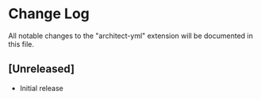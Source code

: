 # Change Log

All notable changes to the "architect-yml" extension will be documented in this file.

## [Unreleased]

- Initial release
